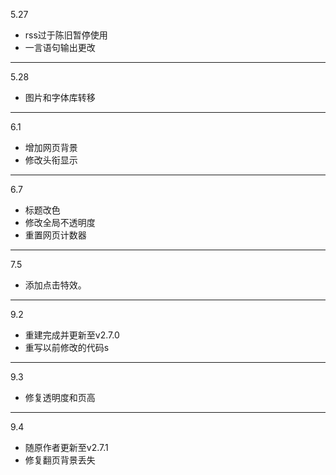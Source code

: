5.27
+ rss过于陈旧暂停使用
+ 一言语句输出更改
---
5.28
+ 图片和字体库转移
---
6.1
+ 增加网页背景
+ 修改头衔显示
---
6.7
+ 标题改色
+ 修改全局不透明度
+ 重置网页计数器
---
7.5
+ 添加点击特效。
---
9.2
+ 重建完成并更新至v2.7.0
+ 重写以前修改的代码s
---
9.3
+ 修复透明度和页高
---
9.4
+ 随原作者更新至v2.7.1
+ 修复翻页背景丢失




